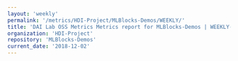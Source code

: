 ```yaml
---
layout: 'weekly'
permalink: '/metrics/HDI-Project/MLBlocks-Demos/WEEKLY/'
title: 'DAI Lab OSS Metrics Metrics report for MLBlocks-Demos | WEEKLY-REPORT-2018-12-02'
organization: 'HDI-Project'
repository: 'MLBlocks-Demos'
current_date: '2018-12-02'
---
```

